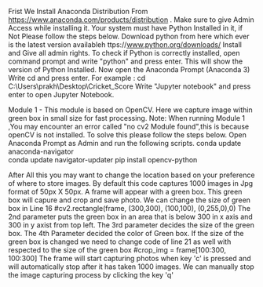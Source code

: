 Frist We Install Anaconda Distribution From https://www.anaconda.com/products/distribution .
Make sure to give Admin Access while installing it.
Your system must have Python Installed in it, if Not Please follow the steps below.
  Download python from here which ever is the latest version availableh ttps://www.python.org/downloads/
  Install and Give all admin rights.
  To check if Python is correctly installed, open command prompt and write "python" and press enter. This will show the version of Python Installed.
Now open the Anaconda Prompt (Anaconda 3)
Write cd <directory where code is present> and press enter. For example : cd C:\Users\prakh\Desktop\Cricket_Score
Write "Jupyter notebook" and press enter to open Jupyter Notebook.

Module 1 - This module is based on OpenCV. Here we capture image within green box in small size for fast processing.
Note: When running Module 1 ,You may encounter an error called "no cv2 Module found",this is because openCV is not installed. To solve this please follow the steps below.
  Open Anaconda Prompt as Admin and run the following scripts.
  conda update anaconda-navigator  
  conda update navigator-updater 
  pip install opencv-python

After All this you may want to change the location based on your preference of where to store images.
By default this code captures 1000 images in Jpg format of 50px X 50px.
A frame will appear with a green box. This green box will capure and crop and save photo.
We can change the size of green box in Line 16 #cv2.rectangle(frame, (300,300), (100,100), (0,255,0),0)
The 2nd parameter puts the green box in an area that is below 300 in x axis and 300 in y axist from top left.
The 3rd parameter decides the size of the green box.
The 4th Parameter decided the color of Green box.
If the size of the green box is changed we need to change code of line 21 as well with respected to the size of the green box #crop_img = frame[100:300, 100:300]
The frame will start capturing photos when key 'c' is pressed and will automatically stop after it has taken 1000 images.
We can manually stop the image capturing process by clicking the key 'q'
  
